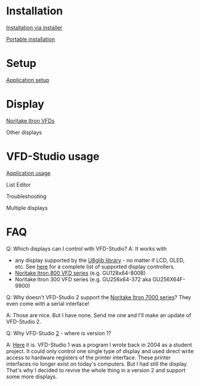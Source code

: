 # Installation

[Installation via installer](./Installer.md)

[Portable installation](./Install_portable.md)

# Setup

[Application setup](./Setup.md)

# Display

[Noritake Itron VFDs](./NTK.md)

Other displays

# VFD-Studio usage

[Application usage](./Usage.md)

List Editor

Troubleshooting

Multiple displays

# FAQ

Q: Which displays can I control with VFD-Studio?
A: It works with

- any display supported by the [U8glib library](https://github.com/olikraus/u8g2) - no matter if LCD, OLED, etc. See [here](https://github.com/olikraus/u8g2/wiki/u8g2setupcpp) for a complete list of supported display controllers.
- [Noritake Itron 800 VFD series](https://www.noritake-elec.com/products/vfd-display-module/dot-matrix-graphic-display/gu-800-series) (e.g. GU128x64-800B)
- Noritake Itron 300 VFD series (e.g. GU256x64-372 aka GU256X64F-9900)

Q: Why doesn't VFD-Studio 2 support the [Noritake Itron 7000 series](https://www.noritake-elec.com/products/vfd-display-module/dot-matrix-graphic-display/gu-7000-series)? They even come with a serial interface!

A: Those are nice. But I have none. Send me one and I'll make an update of VFD-Studio 2.

Q: Why VFD-Studio <u>2</u> - where is version 1?

A: [Here](https://cypax.net/projects/vfdstudio/) it is. VFD-Studio 1 was a program I wrote back in 2004 as a student project. It could only control one single type of display and used direct write access to hardware registers of the printer interface. These printer interfaces no longer exist on today's computers. But I had still the display. That's why I decided to revive the whole thing in a version 2 and support some more displays.
